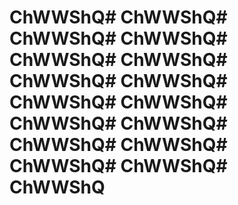# ChWWShQ# ChWWShQ# ChWWShQ# ChWWShQ# ChWWShQ# ChWWShQ# ChWWShQ# ChWWShQ# ChWWShQ# ChWWShQ# ChWWShQ# ChWWShQ# ChWWShQ# ChWWShQ# ChWWShQ# ChWWShQ# ChWWShQ

